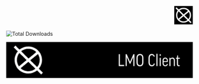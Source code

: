 <div align="right">
  <img height="50" width="50" src="https://raw.githubusercontent.com/qberkdc/LMO_Xlient/public/images/lmo.png"/>
</div>

![Total Downloads](https://img.shields.io/github/downloads/qberkdc/LMO_Xlient/total)

<div align="center">
  <img src="https://raw.githubusercontent.com/qberkdc/LMO_Xlient/public/images/lmoxlient.png"/>
</div>
